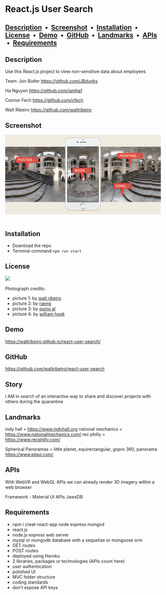 # React.js User Search
 
## [Description](#description) &nbsp;&bull;&nbsp; [Screenshot](#screenshot) &nbsp;&bull;&nbsp; [Installation](#installation) &nbsp;&bull;&nbsp; [License](#license) &nbsp;&bull;&nbsp; [Demo](#demo) &nbsp;&bull;&nbsp; [GitHub](#gitHub) &nbsp;&bull;&nbsp; [Landmarks](#landmarks) &nbsp;&bull;&nbsp; [APIs](#apis) &nbsp;&bull;&nbsp; [Requirements](#requirements)
  
## Description

Use this React.js project to view non-sensitive data about employees

Team:
Jon Butler
https://github.com/JBdunks

Ha Nguyen
https://github.com/iamha1

Connor Fech
https://github.com/cfech

Walt Ribeiro
https://github.com/waltribeiro


## Screenshot

<img src="./static_assets/screenshot-1.png">
<br><br>

## Installation
* Download the repo
* Terminal command `npm run start`

## License

<img src="https://img.shields.io/badge/license-mit-orange">

Photograph credits:
* picture 1: by [walt ribeiro](http://waltrib.com)
* picture 2: by [raeng](https://unsplash.com/photos/E-HKcFWMM34)
* picture 3: by [quino al](https://unsplash.com/photos/iRt9yOWzfOk)
* picture 4: by [william hook](https://unsplash.com/photos/9e9PD9blAto)

## Demo
https://waltribeiro.github.io/react-user-search/

## GitHub
https://github.com/waltribeiro/react-user-search


## Story
I AM in search of an interactive way to share and discover projects with others during the quarantine

## Landmarks
indy hall = https://www.indyhall.org
national mechanics = https://www.nationalmechanics.com/
rec philly = https://www.recphilly.com/

Spherical Panoramas = little planet, equirectangular, gopro 360, panorama
https://www.ptgui.com/

## APIs
With WebVR and WebGL APIs we can already render 3D imagery within a web browser

Framework - Material UI
APIs 
JawsDB

## Requirements
* npm i creat-react-app node express mongod
* react.js
* node.js express web server
* mysql or mongodb database with a sequelize or mongoose orm
* GET routes
* POST routes
* deployed using Heroku
* 2 libraries, packages or technologies (APIs count here)
* user authentication
* polished UI
* MVC folder structure
* coding standards
* don't expose API keys